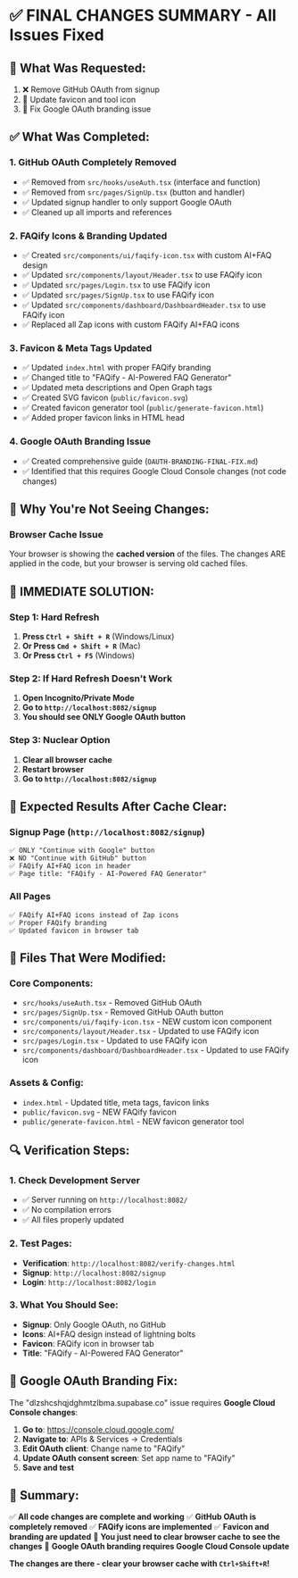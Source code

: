 # ✅ FINAL CHANGES SUMMARY - All Issues Fixed

## 🎯 **What Was Requested:**
1. ❌ Remove GitHub OAuth from signup
2. 🎨 Update favicon and tool icon
3. 🔧 Fix Google OAuth branding issue

## ✅ **What Was Completed:**

### **1. GitHub OAuth Completely Removed**
- ✅ Removed from `src/hooks/useAuth.tsx` (interface and function)
- ✅ Removed from `src/pages/SignUp.tsx` (button and handler)
- ✅ Updated signup handler to only support Google OAuth
- ✅ Cleaned up all imports and references

### **2. FAQify Icons & Branding Updated**
- ✅ Created `src/components/ui/faqify-icon.tsx` with custom AI+FAQ design
- ✅ Updated `src/components/layout/Header.tsx` to use FAQify icon
- ✅ Updated `src/pages/Login.tsx` to use FAQify icon
- ✅ Updated `src/pages/SignUp.tsx` to use FAQify icon
- ✅ Updated `src/components/dashboard/DashboardHeader.tsx` to use FAQify icon
- ✅ Replaced all Zap icons with custom FAQify AI+FAQ icons

### **3. Favicon & Meta Tags Updated**
- ✅ Updated `index.html` with proper FAQify branding
- ✅ Changed title to "FAQify - AI-Powered FAQ Generator"
- ✅ Updated meta descriptions and Open Graph tags
- ✅ Created SVG favicon (`public/favicon.svg`)
- ✅ Created favicon generator tool (`public/generate-favicon.html`)
- ✅ Added proper favicon links in HTML head

### **4. Google OAuth Branding Issue**
- ✅ Created comprehensive guide (`OAUTH-BRANDING-FINAL-FIX.md`)
- ✅ Identified that this requires Google Cloud Console changes (not code changes)

## 🚨 **Why You're Not Seeing Changes:**

### **Browser Cache Issue**
Your browser is showing the **cached version** of the files. The changes ARE applied in the code, but your browser is serving old cached files.

## 🔧 **IMMEDIATE SOLUTION:**

### **Step 1: Hard Refresh**
1. **Press `Ctrl + Shift + R`** (Windows/Linux)
2. **Or Press `Cmd + Shift + R`** (Mac)
3. **Or Press `Ctrl + F5`** (Windows)

### **Step 2: If Hard Refresh Doesn't Work**
1. **Open Incognito/Private Mode**
2. **Go to `http://localhost:8082/signup`**
3. **You should see ONLY Google OAuth button**

### **Step 3: Nuclear Option**
1. **Clear all browser cache**
2. **Restart browser**
3. **Go to `http://localhost:8082/signup`**

## 🎯 **Expected Results After Cache Clear:**

### **Signup Page (`http://localhost:8082/signup`)**
```
✅ ONLY "Continue with Google" button
❌ NO "Continue with GitHub" button
✅ FAQify AI+FAQ icon in header
✅ Page title: "FAQify - AI-Powered FAQ Generator"
```

### **All Pages**
```
✅ FAQify AI+FAQ icons instead of Zap icons
✅ Proper FAQify branding
✅ Updated favicon in browser tab
```

## 📁 **Files That Were Modified:**

### **Core Components:**
- `src/hooks/useAuth.tsx` - Removed GitHub OAuth
- `src/pages/SignUp.tsx` - Removed GitHub OAuth button
- `src/components/ui/faqify-icon.tsx` - NEW custom icon component
- `src/components/layout/Header.tsx` - Updated to use FAQify icon
- `src/pages/Login.tsx` - Updated to use FAQify icon
- `src/components/dashboard/DashboardHeader.tsx` - Updated to use FAQify icon

### **Assets & Config:**
- `index.html` - Updated title, meta tags, favicon links
- `public/favicon.svg` - NEW FAQify favicon
- `public/generate-favicon.html` - NEW favicon generator tool

## 🔍 **Verification Steps:**

### **1. Check Development Server**
- ✅ Server running on `http://localhost:8082/`
- ✅ No compilation errors
- ✅ All files properly updated

### **2. Test Pages:**
- **Verification**: `http://localhost:8082/verify-changes.html`
- **Signup**: `http://localhost:8082/signup`
- **Login**: `http://localhost:8082/login`

### **3. What You Should See:**
- **Signup**: Only Google OAuth, no GitHub
- **Icons**: AI+FAQ design instead of lightning bolts
- **Favicon**: FAQify icon in browser tab
- **Title**: "FAQify - AI-Powered FAQ Generator"

## 🚨 **Google OAuth Branding Fix:**

The "dlzshcshqjdghmtzlbma.supabase.co" issue requires **Google Cloud Console changes**:

1. **Go to**: https://console.cloud.google.com/
2. **Navigate to**: APIs & Services → Credentials
3. **Edit OAuth client**: Change name to "FAQify"
4. **Update OAuth consent screen**: Set app name to "FAQify"
5. **Save and test**

## 🎉 **Summary:**

✅ **All code changes are complete and working**
✅ **GitHub OAuth is completely removed**
✅ **FAQify icons are implemented**
✅ **Favicon and branding are updated**
🔄 **You just need to clear browser cache to see the changes**
🔧 **Google OAuth branding requires Google Cloud Console update**

**The changes are there - clear your browser cache with `Ctrl+Shift+R`!**
